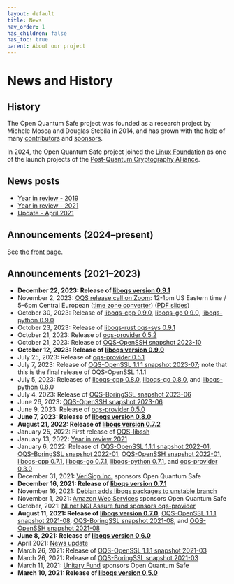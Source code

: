 ```yaml
---
layout: default
title: News
nav_order: 1
has_children: false
has_toc: true
parent: About our project
---
```

# News and History

## History

The Open Quantum Safe project was founded as a research project by Michele Mosca and Douglas Stebila in 2014, and has grown with the help of many [contributors](/team/) and [sponsors](/about/sponsors).

In 2024, the Open Quantum Safe project joined the [Linux Foundation](https://linuxfoundation.org/) as one of the launch projects of the [Post-Quantum Cryptography Alliance](https://pqca.org/).

## News posts

- [Year in review - 2019](year-in-review-2019)
- [Year in review - 2021](year-in-review-2021)
- [Update - April 2021](update-april-2021)

## Announcements (2024–present)

See [the front page](/).

## Announcements (2021–2023)

- <b>December 22, 2023: Release of [liboqs version 0.9.1](https://github.com/open-quantum-safe/liboqs/releases/tag/0.9.1)</b>
- November 2, 2023: [OQS release call on Zoom](https://uwaterloo.zoom.us/j/98288698086): 12-1pm US Eastern time / 5–6pm Central European ([time zone converter](https://www.timeanddate.com/worldclock/fixedtime.html?msg=OQS+release+call&iso=20231102T12&p1=1203&ah=1)) ([PDF slides](news/release-call-slides-2023-11-02.pdf))
- October 30, 2023: Release of [liboqs-cpp 0.9.0](https://github.com/open-quantum-safe/liboqs-cpp/releases/tag/0.9.0), [liboqs-go 0.9.0](https://github.com/open-quantum-safe/liboqs-go/releases/tag/0.9.0), [liboqs-python 0.9.0](https://github.com/open-quantum-safe/liboqs-python/releases/tag/0.9.0)
- October 23, 2023: Release of [liboqs-rust oqs-sys 0.9.1](https://github.com/open-quantum-safe/liboqs-rust/releases/tag/oqs-sys-v0.9.1)
- October 21, 2023: Release of [oqs-provider 0.5.2](https://github.com/open-quantum-safe/oqs-provider/releases/tag/0.5.2)
- October 21, 2023: Release of [OQS-OpenSSH snapshot 2023-10](https://github.com/open-quantum-safe/openssh/releases/tag/OQS-OpenSSH-snapshot-2023-10)
- <b>October 12, 2023: Release of [liboqs version 0.9.0](https://github.com/open-quantum-safe/liboqs/releases/tag/0.9.0)</b>
- July 25, 2023: Release of [oqs-provider 0.5.1](https://github.com/open-quantum-safe/oqs-provider/releases/tag/0.5.1)
- July 7, 2023: Release of [OQS-OpenSSL 1.1.1 snapshot 2023-07](https://github.com/open-quantum-safe/openssl/releases/tag/OQS-OpenSSL_1_1_1-stable-snapshot-2023-07); note that this is the final release of OQS-OpenSSL 1.1.1
- July 5, 2023: Releases of [liboqs-cpp 0.8.0](https://github.com/open-quantum-safe/liboqs-cpp/releases/tag/0.8.0), [liboqs-go 0.8.0](https://github.com/open-quantum-safe/liboqs-go/releases/tag/0.8.0), and [liboqs-python 0.8.0](https://github.com/open-quantum-safe/liboqs-python/releases/tag/0.8.0)
- July 4, 2023: Release of [OQS-BoringSSL snapshot 2023-06](https://github.com/open-quantum-safe/boringssl/releases/tag/OQS-BoringSSL-snapshot-2023-06)
- June 26, 2023: [OQS-OpenSSH snapshot 2023-06](https://github.com/open-quantum-safe/openssh/releases/tag/OQS-OpenSSH-snapshot-2023-06)
- June 9, 2023: Release of [oqs-provider 0.5.0](https://github.com/open-quantum-safe/oqs-provider/releases/tag/0.5.0)
- <b>June 7, 2023: Release of [liboqs version 0.8.0](https://github.com/open-quantum-safe/liboqs/releases/tag/0.8.0)</b>
- <b>August 21, 2022: Release of [liboqs version 0.7.2](https://github.com/open-quantum-safe/liboqs/releases/tag/0.7.2)</b>
- January 25, 2022: First release of [OQS-libssh](https://github.com/open-quantum-safe/libssh/releases/tag/OQS-libssh-snapshot-2022-01)
- January 13, 2022: [Year in review 2021](news/year-in-review-2021)
- January 6, 2022: Release of [OQS-OpenSSL 1.1.1 snapshot 2022-01](https://github.com/open-quantum-safe/openssl/releases/tag/OQS-OpenSSL_1_1_1-stable-snapshot-2022-01), [OQS-BoringSSL snapshot 2022-01](https://github.com/open-quantum-safe/boringssl/releases/tag/OQS-BoringSSL-snapshot-2022-01), [OQS-OpenSSH snapshot 2022-01](https://github.com/open-quantum-safe/openssh/releases/tag/OQS-OpenSSH-snapshot-2022-01), [liboqs-cpp 0.7.1](https://github.com/open-quantum-safe/liboqs-cpp/releases/tag/0.7.1), [liboqs-go 0.7.1](https://github.com/open-quantum-safe/liboqs-go/releases/tag/0.7.1), [liboqs-python 0.7.1](https://github.com/open-quantum-safe/liboqs-python/releases/tag/0.7.1), and [oqs-provider 0.3.0](https://github.com/open-quantum-safe/oqs-provider/releases/tag/0.3.0)
- December 31, 2021: [VeriSign Inc.](https://verisign.com/) sponsors Open Quantum Safe
- <b>December 16, 2021: Release of [liboqs version 0.7.1](https://github.com/open-quantum-safe/liboqs/releases/tag/0.7.1)</b>
- November 16, 2021: [Debian adds liboqs packages to unstable branch](https://tracker.debian.org/pkg/liboqs)
- November 1, 2021: [Amazon Web Services](https://aws.amazon.com/) sponsors Open Quantum Safe
- October, 2021: [NLnet NGI Assure fund sponsors oqs-provider](https://nlnet.nl/project/oqsprovider/)
- <b>August 11, 2021: Release of [liboqs version 0.7.0](https://github.com/open-quantum-safe/liboqs/releases/tag/0.7.0)</b>, [OQS-OpenSSL 1.1.1 snapshot 2021-08](https://github.com/open-quantum-safe/openssl/releases/tag/OQS-OpenSSL_1_1_1-stable-snapshot-2021-08), [OQS-BoringSSL snapshot 2021-08](https://github.com/open-quantum-safe/boringssl/releases/tag/OQS-BoringSSL-snapshot-2021-08), and [OQS-OpenSSH snapshot 2021-08](https://github.com/open-quantum-safe/openssh/releases/tag/OQS-OpenSSH-snapshot-2021-08)
- <b>June 8, 2021: Release of [liboqs version 0.6.0](https://github.com/open-quantum-safe/liboqs/releases/tag/0.6.0)</b>
- April 2021: [News update](news/update-april-2021)
- March 26, 2021: Release of [OQS-OpenSSL 1.1.1 snapshot 2021-03](https://github.com/open-quantum-safe/openssl/releases/tag/OQS-OpenSSL_1_1_1-stable-snapshot-2021-03)
- March 26, 2021: Release of [OQS-BoringSSL snapshot 2021-03](https://github.com/open-quantum-safe/boringssl/releases/tag/OQS-BoringSSL-snapshot-2021-03)
- March 11, 2021: [Unitary Fund](https://unitary.fund) sponsors Open Quantum Safe
- <b>March 10, 2021: Release of [liboqs version 0.5.0](https://github.com/open-quantum-safe/liboqs/releases/tag/0.5.0)</b>
